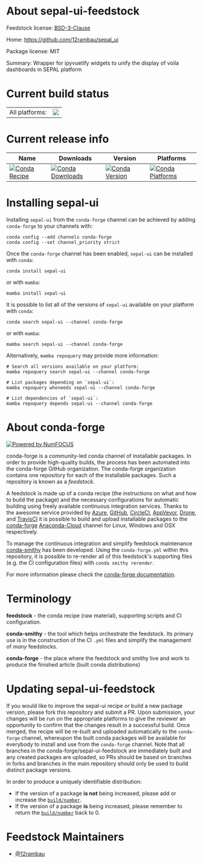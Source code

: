 About sepal-ui-feedstock
========================

Feedstock license: [BSD-3-Clause](https://github.com/conda-forge/sepal-ui-feedstock/blob/main/LICENSE.txt)

Home: https://github.com/12rambau/sepal_ui

Package license: MIT

Summary: Wrapper for ipyvuetify widgets to unify the display of voila dashboards in SEPAL platform

Current build status
====================


<table><tr><td>All platforms:</td>
    <td>
      <a href="https://dev.azure.com/conda-forge/feedstock-builds/_build/latest?definitionId=18351&branchName=main">
        <img src="https://dev.azure.com/conda-forge/feedstock-builds/_apis/build/status/sepal-ui-feedstock?branchName=main">
      </a>
    </td>
  </tr>
</table>

Current release info
====================

| Name | Downloads | Version | Platforms |
| --- | --- | --- | --- |
| [![Conda Recipe](https://img.shields.io/badge/recipe-sepal--ui-green.svg)](https://anaconda.org/conda-forge/sepal-ui) | [![Conda Downloads](https://img.shields.io/conda/dn/conda-forge/sepal-ui.svg)](https://anaconda.org/conda-forge/sepal-ui) | [![Conda Version](https://img.shields.io/conda/vn/conda-forge/sepal-ui.svg)](https://anaconda.org/conda-forge/sepal-ui) | [![Conda Platforms](https://img.shields.io/conda/pn/conda-forge/sepal-ui.svg)](https://anaconda.org/conda-forge/sepal-ui) |

Installing sepal-ui
===================

Installing `sepal-ui` from the `conda-forge` channel can be achieved by adding `conda-forge` to your channels with:

```
conda config --add channels conda-forge
conda config --set channel_priority strict
```

Once the `conda-forge` channel has been enabled, `sepal-ui` can be installed with `conda`:

```
conda install sepal-ui
```

or with `mamba`:

```
mamba install sepal-ui
```

It is possible to list all of the versions of `sepal-ui` available on your platform with `conda`:

```
conda search sepal-ui --channel conda-forge
```

or with `mamba`:

```
mamba search sepal-ui --channel conda-forge
```

Alternatively, `mamba repoquery` may provide more information:

```
# Search all versions available on your platform:
mamba repoquery search sepal-ui --channel conda-forge

# List packages depending on `sepal-ui`:
mamba repoquery whoneeds sepal-ui --channel conda-forge

# List dependencies of `sepal-ui`:
mamba repoquery depends sepal-ui --channel conda-forge
```


About conda-forge
=================

[![Powered by
NumFOCUS](https://img.shields.io/badge/powered%20by-NumFOCUS-orange.svg?style=flat&colorA=E1523D&colorB=007D8A)](https://numfocus.org)

conda-forge is a community-led conda channel of installable packages.
In order to provide high-quality builds, the process has been automated into the
conda-forge GitHub organization. The conda-forge organization contains one repository
for each of the installable packages. Such a repository is known as a *feedstock*.

A feedstock is made up of a conda recipe (the instructions on what and how to build
the package) and the necessary configurations for automatic building using freely
available continuous integration services. Thanks to the awesome service provided by
[Azure](https://azure.microsoft.com/en-us/services/devops/), [GitHub](https://github.com/),
[CircleCI](https://circleci.com/), [AppVeyor](https://www.appveyor.com/),
[Drone](https://cloud.drone.io/welcome), and [TravisCI](https://travis-ci.com/)
it is possible to build and upload installable packages to the
[conda-forge](https://anaconda.org/conda-forge) [Anaconda-Cloud](https://anaconda.org/)
channel for Linux, Windows and OSX respectively.

To manage the continuous integration and simplify feedstock maintenance
[conda-smithy](https://github.com/conda-forge/conda-smithy) has been developed.
Using the ``conda-forge.yml`` within this repository, it is possible to re-render all of
this feedstock's supporting files (e.g. the CI configuration files) with ``conda smithy rerender``.

For more information please check the [conda-forge documentation](https://conda-forge.org/docs/).

Terminology
===========

**feedstock** - the conda recipe (raw material), supporting scripts and CI configuration.

**conda-smithy** - the tool which helps orchestrate the feedstock.
                   Its primary use is in the construction of the CI ``.yml`` files
                   and simplify the management of *many* feedstocks.

**conda-forge** - the place where the feedstock and smithy live and work to
                  produce the finished article (built conda distributions)


Updating sepal-ui-feedstock
===========================

If you would like to improve the sepal-ui recipe or build a new
package version, please fork this repository and submit a PR. Upon submission,
your changes will be run on the appropriate platforms to give the reviewer an
opportunity to confirm that the changes result in a successful build. Once
merged, the recipe will be re-built and uploaded automatically to the
`conda-forge` channel, whereupon the built conda packages will be available for
everybody to install and use from the `conda-forge` channel.
Note that all branches in the conda-forge/sepal-ui-feedstock are
immediately built and any created packages are uploaded, so PRs should be based
on branches in forks and branches in the main repository should only be used to
build distinct package versions.

In order to produce a uniquely identifiable distribution:
 * If the version of a package **is not** being increased, please add or increase
   the [``build/number``](https://docs.conda.io/projects/conda-build/en/latest/resources/define-metadata.html#build-number-and-string).
 * If the version of a package **is** being increased, please remember to return
   the [``build/number``](https://docs.conda.io/projects/conda-build/en/latest/resources/define-metadata.html#build-number-and-string)
   back to 0.

Feedstock Maintainers
=====================

* [@12rambau](https://github.com/12rambau/)

